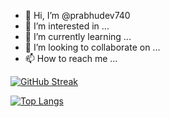 - 👋 Hi, I’m @prabhudev740
- 👀 I’m interested in ...
- 🌱 I’m currently learning ...
- 💞️ I’m looking to collaborate on ...
- 📫 How to reach me ...

<!---
prabhudev740/prabhudev740 is a ✨ special ✨ repository because its `README.md` (this file) appears on your GitHub profile.
You can click the Preview link to take a look at your changes.
--->
[![GitHub Streak](http://github-readme-streak-stats.herokuapp.com?user=prabhudev740)](https://git.io/streak-stats)

[![Top Langs](https://github-readme-stats.vercel.app/api/top-langs/?username=prabhudev740)](https://github.com/anuraghazra/github-readme-stats)
